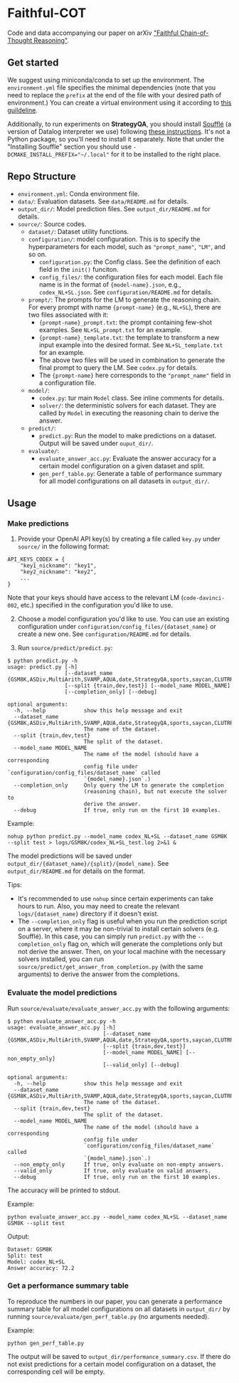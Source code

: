 # Faithful-COT
Code and data accompanying our paper on arXiv ["Faithful Chain-of-Thought Reasoning"](https://arxiv.org/abs/2301.13379).

## Get started
We suggest using miniconda/conda to set up the environment. The `environment.yml` file specifies the minimal dependencies (note that you need to replace the `prefix` at the end of the file with your desired path of environment.)
You can create a virtual environment using it according to [this guildeline](https://docs.conda.io/projects/conda/en/latest/user-guide/tasks/manage-environments.html#creating-an-environment-from-an-environment-yml-file).

Additionally, to run experiments on **StrategyQA**, you should install [Soufflé](https://souffle-lang.github.io/index.html) (a version of Datalog interpreter we use) following [these instructions](https://souffle-lang.github.io/build). It's not a Python package, so you'll need to install it separately. Note that under the "Installing Souffle" section you should use `-DCMAKE_INSTALL_PREFIX="~/.local"` for it to be installed to the right place. 

## Repo Structure
- `environment.yml`: Conda environment file.
- `data/`: Evaluation datasets. See `data/README.md` for details.
- `output_dir/`: Model prediction files. See `output_dir/README.md` for details.
- `source/`: Source codes.
  - `dataset/`: Dataset utility functions.
  - `configuration/`: model configuration. This is to specify the hyperparameters for each model, such as `"prompt_name"`, `"LM"`, and so on. 
    - `configuration.py`: the Config class. See the definition of each field in the `init()` funciton.
    - `config_files/`: the configuration files for each model. Each file name is in the format of `{model-name}.json`, e.g., `codex_NL+SL.json`. See `configuration/README.md` for details.
  - `prompt/`: The prompts for the LM to generate the reasoning chain. For every prompt with name `{prompt-name}` (e.g., `NL+SL`), there are two files associated with it:
    - `{prompt-name}_prompt.txt`: the prompt containing few-shot examples. See `NL+SL_prompt.txt` for an example.
    - `{prompt-name}_template.txt`: the template to transform a new input example into the desired format. See `NL+SL_template.txt` for an example.
    - The above two files will be used in combination to generate the final prompt to query the LM. See `codex.py` for details.
    - The `{prompt-name}` here corresponds to the `"prompt_name"` field in a configuration file.
  - `model/`:
    - `codex.py`: tur main `Model` class. See inline comments for details.
    - `solver/`: the deterministic solvers for each dataset. They are called by `Model` in executing the reasoning chain to derive the answer.
  - `predict/`:
    - `predict.py`: Run the model to make predictions on a dataset. Output will be saved under `ouput_dir/`.
  - `evaluate/`:
    - `evaluate_answer_acc.py`: Evaluate the answer accuracy for a certain model configuration on a given dataset and split.
    - `gen_perf_table.py`: Generate a table of performance summary for all model configurations on all datasets in `output_dir/`.

## Usage

### Make predictions

1. Provide your OpenAI API key(s) by creating a file called `key.py` under `source/` in the following format:
```
API_KEYS_CODEX = {
	"key1_nickname": "key1",
	"key2_nickname": "key2",
	...
}
```
Note that your keys should have access to the relevant LM (`code-davinci-002`, etc.) specified in the configuration you'd like to use.

2. Choose a model configuration you'd like to use. You can use an existing configuration under `configuration/config_files/{dataset_name}` or create a new one. See `configuration/README.md` for details.

3. Run `source/predict/predict.py`:
```
$ python predict.py -h
usage: predict.py [-h]
                  [--dataset_name {GSM8K,ASDiv,MultiArith,SVAMP,AQUA,date,StrategyQA,sports,saycan,CLUTRR}]
                  [--split {train,dev,test}] [--model_name MODEL_NAME]
                  [--completion_only] [--debug]

optional arguments:
  -h, --help            show this help message and exit
  --dataset_name {GSM8K,ASDiv,MultiArith,SVAMP,AQUA,date,StrategyQA,sports,saycan,CLUTRR}
                        The name of the dataset.
  --split {train,dev,test}
                        The split of the dataset.
  --model_name MODEL_NAME
                        The name of the model (should have a corresponding
                        config file under `configuration/config_files/dataset_name` called
                        `{model_name}.json`.)
  --completion_only     Only query the LM to generate the completion
                        (reasoning chain), but not execute the solver to
                        derive the answer.
  --debug               If true, only run on the first 10 examples.
```


Example:
```
nohup python predict.py --model_name codex_NL+SL --dataset_name GSM8K --split test > logs/GSM8K/codex_NL+SL_test.log 2>&1 &
```

The model predictions will be saved under `output_dir/{dataset_name}/{split}/{model_name}`. See `output_dir/README.md` for details on the format.

Tips: 
- It's recommended to use `nohup` since certain experiments can take hours to run. Also, you may need to create the relevant `logs/{dataset_name}` directory if it doesn't exist.
- The `--completion_only` flag is useful when you run the prediction script on a server, where it may be non-trivial to install certain solvers (e.g. Soufflé). In this case, you can simply run `predict.py` with the `--completion_only` flag on, which will generate the completions only but not derive the answer. Then, on your local machine with the necessary solvers installed, you can run `source/predict/get_answer_from_completion.py` (with the same arguments) to derive the answer from the completions.

### Evaluate the model predictions
Run `source/evaluate/evaluate_answer_acc.py` with the following arguments:
```
$ python evaluate_answer_acc.py -h
usage: evaluate_answer_acc.py [-h]
                              [--dataset_name {GSM8K,ASDiv,MultiArith,SVAMP,AQUA,date,StrategyQA,sports,saycan,CLUTRR}]
                              [--split {train,dev,test}]
                              [--model_name MODEL_NAME] [--non_empty_only]
                              [--valid_only] [--debug]

optional arguments:
  -h, --help            show this help message and exit
  --dataset_name {GSM8K,ASDiv,MultiArith,SVAMP,AQUA,date,StrategyQA,sports,saycan,CLUTRR}
                        The name of the dataset.
  --split {train,dev,test}
                        The split of the dataset.
  --model_name MODEL_NAME
                        The name of the model (should have a corresponding
                        config file under
                        `configuration/config_files/dataset_name` called
                        `{model_name}.json`.)
  --non_empty_only      If true, only evaluate on non-empty answers.
  --valid_only          If true, only evaluate on valid answers.
  --debug               If true, only run on the first 10 examples.
```

The accuracy will be printed to stdout.

Example:
```
python evaluate_answer_acc.py --model_name codex_NL+SL --dataset_name GSM8K --split test
```
Output:
```
Dataset: GSM8K
Split: test
Model: codex_NL+SL
Answer accuracy: 72.2
```

### Get a performance summary table

To reproduce the numbers in our paper, you can generate a performance summary table for all model configurations on all datasets in `output_dir/` by running `source/evaluate/gen_perf_table.py` (no arguments needed).

Example:
```
python gen_perf_table.py
```

The output will be saved to `output_dir/performance_summary.csv`. If there do not exist predictions for a certain model configuration on a dataset, the corresponding cell will be empty.



